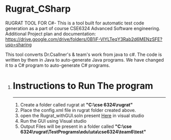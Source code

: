# Rugrat_CSharp
RUGRAT TOOL FOR C#- This is a tool built for automatic test code generation as a part of course CSE6324 Advanced Software engineering. Additional Project plan and documentation: https://drive.google.com/drive/folders/0B1iF-VlYLTeqY3Rab2d6MENzSFE?usp=sharing

This tool converts Dr.Csallner's &amp; team's work from java to c#. The code is written by them in Java to auto-generate Java programs. We have changed it to a C# program to auto-generate C# programs.
<ol>
<li><h1>Instructions to Run The program</h1></li><hr>
<ol>
  <li>Create a folder called rugrat at <strong>"C:\cse 6324\rugrat"</strong></li>
  <li>Place the config.xml file in rugrat folder created above.</li>
  <li>open the Rugrat_withGUI.soln present <a href="https://github.com/gsrujana/FinalDeliverables_RUGRAT_CSharp">Here</a>  in visual studio</li>
  <li>Run the GUI using Visual studio</li>
  <li>Output Files will be present in a folder called <strong>"C:\cse 6324\rugrat\TestPrograms\edu\uta\cse6324\team6\test"</strong> </li>
</ol>
